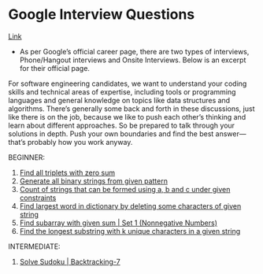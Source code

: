 # Google Interview Questions

[Link](https://www.geeksforgeeks.org/google-interview-questions/)

- As per Google’s official career page, there are two types of interviews, Phone/Hangout interviews and Onsite Interviews. Below is an excerpt for their official page.

For software engineering candidates, we want to understand your coding skills and technical areas of expertise, including tools or programming languages and general knowledge on topics like data structures and algorithms. There’s generally some back and forth in these discussions, just like there is on the job, because we like to push each other’s thinking and learn about different approaches. So be prepared to talk through your solutions in depth. Push your own boundaries and find the best answer—that’s probably how you work anyway.

BEGINNER:

1. [Find all triplets with zero sum](./Beginner/Q1/q1.md)
2. [Generate all binary strings from given pattern](./Beginner/Q2/q2.md)
3. [Count of strings that can be formed using a, b and c under given constraints](./Beginner/Q3/q3.md)
4. [Find largest word in dictionary by deleting some characters of given string](./Beginner/Q4/q4.md)
5. [Find subarray with given sum | Set 1 (Nonnegative Numbers)](./Beginner/Q5/q5.md)
6. [Find the longest substring with k unique characters in a given string](./Beginner/Q6/q6.md)

INTERMEDIATE:

1. [Solve Sudoku | Backtracking-7](./Intermediate/Q1/q1.md)
